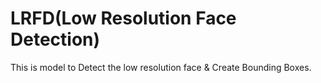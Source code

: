 # LRFD(Low Resolution Face Detection)
This is model to Detect the low resolution face & Create Bounding Boxes.
